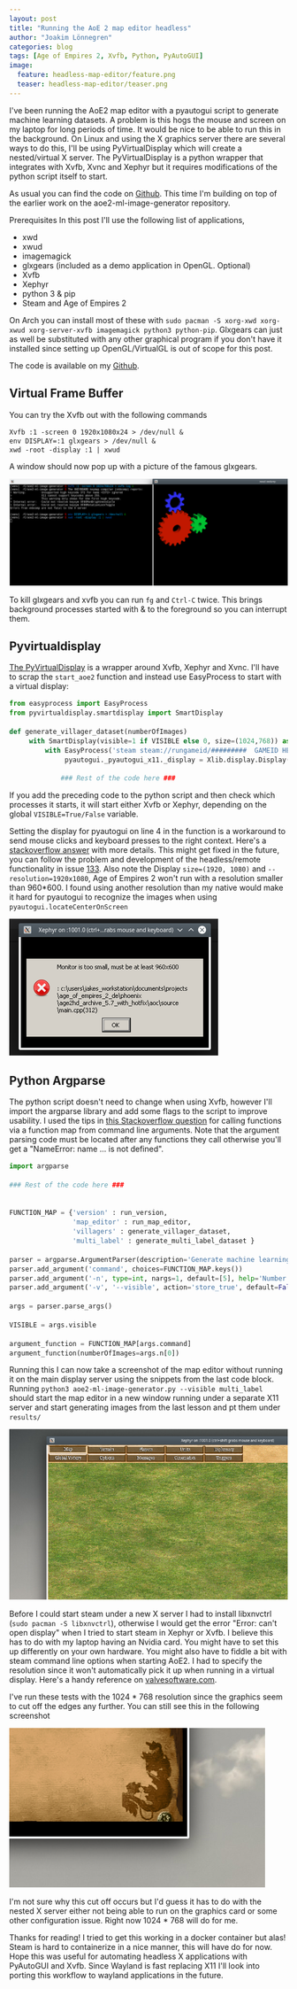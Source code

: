 ```yaml
---
layout: post
title: "Running the AoE 2 map editor headless"
author: "Joakim Lönnegren"
categories: blog
tags: [Age of Empires 2, Xvfb, Python, PyAutoGUI]
image:
  feature: headless-map-editor/feature.png
  teaser: headless-map-editor/teaser.png
---
```


I've been running the AoE2 map editor with a pyautogui script to generate machine learning datasets. A problem is this hogs the mouse and screen on my laptop for long periods of time. It would be nice to be able to run this in the background. On Linux and using the X graphics server there are several ways to do this, I'll be using PyVirtualDisplay which will create a nested/virtual X server. The PyVirtualDisplay is a python wrapper that integrates with Xvfb, Xvnc and Xephyr but it requires modifications of the python script itself to start.

As usual you can find the code on [Github](https://github.com/joalon/aoe2-ml-image-generator). This time I'm building on top of the earlier work on the aoe2-ml-image-generator repository.

Prerequisites
In this post I'll use the following list of applications,
* xwd
* xwud
* imagemagick
* glxgears (included as a demo application in OpenGL. Optional)
* Xvfb
* Xephyr
* python 3 & pip
* Steam and Age of Empires 2

On Arch you can install most of these with `sudo pacman -S xorg-xwd xorg-xwud xorg-server-xvfb imagemagick python3 python-pip`. Glxgears can just as well be substituted with any other graphical program if you don't have it installed since setting up OpenGL/VirtualGL is out of scope for this post.

The code is available on my [Github](https://github.com/joalon/aoe2-ml-image-generator).

## Virtual Frame Buffer
You can try the Xvfb out with the following commands

```fish
Xvfb :1 -screen 0 1920x1080x24 > /dev/null &
env DISPLAY=:1 glxgears > /dev/null &
xwd -root -display :1 | xwud
```

A window should now pop up with a picture of the famous glxgears.

![First Xvfb screenshot](/images/headless-map-editor/headless-glxgears.png)

To kill glxgears and xvfb you can run `fg` and `Ctrl-C` twice. This brings background processes started with & to the foreground so you can interrupt them. 

## Pyvirtualdisplay
[The PyVirtualDisplay](https://pypi.org/project/PyVirtualDisplay/) is a wrapper around Xvfb, Xephyr and Xvnc. I'll have to scrap the `start_aoe2` function and instead use EasyProcess to start with a virtual display:

```python
from easyprocess import EasyProcess
from pyvirtualdisplay.smartdisplay import SmartDisplay

def generate_villager_dataset(numberOfImages)
     with SmartDisplay(visible=1 if VISIBLE else 0, size=(1024,768)) as disp:
         with EasyProcess('steam steam://rungameid/#########  GAMEID HERE ##############'):
              pyautogui._pyautogui_x11._display = Xlib.display.Display(os.environ['DISPLAY'])
           
             ### Rest of the code here ###
```

If you add the preceding code to the python script and then check which processes it starts, it will start either Xvfb or Xephyr, depending on the global `VISIBLE=True/False` variable.

Setting the display for pyautogui on line 4 in the function is a workaround to send mouse clicks and keyboard presses to the right context. Here's a [stackoverflow answer](https://stackoverflow.com/questions/35798478/how-i-can-attach-the-mouse-movement-pyautogui-to-pyvirtualdisplay-with-seleniu) with more details. This might get fixed in the future, you can follow the problem and development of the headless/remote functionality in issue [133](https://github.com/asweigart/pyautogui/issues/133). Also note the Display `size=(1920, 1080)` and `--resolution=1920x1080`, Age of Empires 2 won't run with a resolution smaller than 960\*600. I found using another resolution than my native would make it hard for pyautogui to recognize the images when using `pyautogui.locateCenterOnScreen`

![Resolution error](/images/headless-map-editor/aoe2-resolution-error.png)

## Python Argparse
The python script doesn't need to change when using Xvfb, however I'll import the argparse library and add some flags to the script to improve usability. I used the tips in [this Stackoverflow question](https://stackoverflow.com/questions/27529610/call-function-based-on-argparse) for calling functions via a function map from command line arguments. Note that the argument parsing code must be located after any functions they call otherwise you'll get a "NameError: name ... is not defined".

```python
import argparse

### Rest of the code here ###


FUNCTION_MAP = {'version' : run_version,
                'map_editor' : run_map_editor,
                'villagers' : generate_villager_dataset,
                'multi_label' : generate_multi_label_dataset }

parser = argparse.ArgumentParser(description='Generate machine learning datasets using the Age of Empires 2 map editor running under steam.')
parser.add_argument('command', choices=FUNCTION_MAP.keys())
parser.add_argument('-n', type=int, nargs=1, default=[5], help='Number of images to generate in the dataset.')
parser.add_argument('-v', '--visible', action='store_true', default=False, help='Start in a visible window, otherwise it runs in a virtual frame buffer.')

args = parser.parse_args()

VISIBLE = args.visible

argument_function = FUNCTION_MAP[args.command]
argument_function(numberOfImages=args.n[0])
```

Running this I can now take a screenshot of the map editor without running it on the main display server using the snippets from the last code block. Running `python3 aoe2-ml-image-generator.py --visible multi_label` should start the map editor in a new window running under a separate X11 server and start generating images from the last lesson and pt them under `results/`

![Headless map editor](/images/headless-map-editor/headless-map-editor.png)

Before I could start steam under a new X server I had to install libxnvctrl (`sudo pacman -S libxnvctrl`), otherwise I would get the error "Error: can't open display" when I tried to start steam in Xephyr or Xvfb. I believe this has to do with my laptop having an Nvidia card. You might have to set this up differently on your own hardware. You might also have to fiddle a bit with steam command line options when starting AoE2. I had to specify the resolution since it won't automatically pick it up when running in a virtual display. Here's a handy reference on [valvesoftware.com](https://developer.valvesoftware.com/wiki/Command_Line_Options).

I've run these tests with the 1024 \* 768 resolution since the graphics seem to cut off the edges any further. You can still see this in the following screenshot

![Graphics cutoff](/images/headless-map-editor/graphics-cutoff.png)

I'm not sure why this cut off occurs but I'd guess it has to do with the nested X server either not being able to run on the graphics card or some other configuration issue. Right now 1024 \* 768 will do for me.

Thanks for reading! I tried to get this working in a docker container but alas! Steam is hard to containerize in a nice manner, this will have do for now. Hope this was useful for automating headless X applications with PyAutoGUI and Xvfb. Since Wayland is fast replacing X11 I'll look into porting this workflow to wayland applications in the future.
